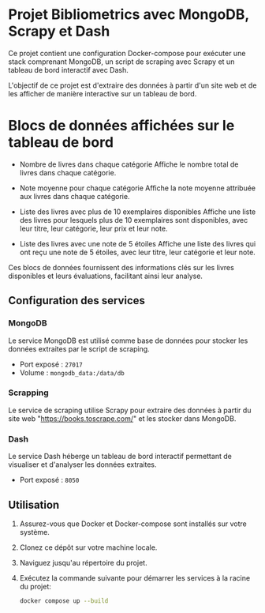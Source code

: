 # Projet Bibliometrics avec MongoDB, Scrapy et Dash

Ce projet contient une configuration Docker-compose pour exécuter une stack comprenant MongoDB, un script de scraping avec Scrapy et un tableau de bord interactif avec Dash.

L'objectif de ce projet est d'extraire des données à partir d'un site web et de les afficher de manière interactive sur un tableau de bord.

# Blocs de données affichées sur le tableau de bord
- Nombre de livres dans chaque catégorie
Affiche le nombre total de livres dans chaque catégorie.

- Note moyenne pour chaque catégorie
Affiche la note moyenne attribuée aux livres dans chaque catégorie.

- Liste des livres avec plus de 10 exemplaires disponibles
Affiche une liste des livres pour lesquels plus de 10 exemplaires sont disponibles, avec leur titre, leur catégorie, leur prix et leur note.

- Liste des livres avec une note de 5 étoiles
Affiche une liste des livres qui ont reçu une note de 5 étoiles, avec leur titre, leur catégorie et leur note.

Ces blocs de données fournissent des informations clés sur les livres disponibles et leurs évaluations, facilitant ainsi leur analyse.

## Configuration des services

### MongoDB

Le service MongoDB est utilisé comme base de données pour stocker les données extraites par le script de scraping.

- Port exposé : `27017`
- Volume : `mongodb_data:/data/db`

### Scrapping

Le service de scraping utilise Scrapy pour extraire des données à partir du site web "https://books.toscrape.com/" et les stocker dans MongoDB.

### Dash

Le service Dash héberge un tableau de bord interactif permettant de visualiser et d'analyser les données extraites.

- Port exposé : `8050`

## Utilisation

1. Assurez-vous que Docker et Docker-compose sont installés sur votre système.
2. Clonez ce dépôt sur votre machine locale.
3. Naviguez jusqu'au répertoire du projet.
4. Exécutez la commande suivante pour démarrer les services à la racine du projet:

   ```bash
   docker compose up --build
